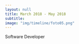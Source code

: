 ```yaml
---
layout: null
title: March 2018 - May 2018
subtitle:
image: "img/timeline/foto05.png"
---
```

Software Developer